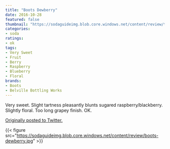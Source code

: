 ```yaml
---
title: "Boots Dewberry"
date: 2016-10-28
featured: false
thumbnail: "https://sodaguideimg.blob.core.windows.net/content/review/thumbs/boots-dewberry.jpg"
categories:
- soda
ratings:
- ok
tags:
- Very Sweet
- Fruit
- Berry
- Raspberry
- Blueberry
- Floral
brands:
- Boots
- Belville Bottling Works
---
```


Very sweet. Slight tartness pleasantly blunts sugared raspberry/blackberry. Slightly floral. Too long grapey finish. OK.

[Originally posted to Twitter.](https://twitter.com/Cavorter/status/792057404317773824)

{{< figure src="https://sodaguideimg.blob.core.windows.net/content/review/boots-dewberry.jpg" >}}

